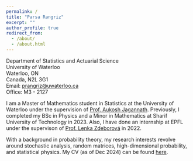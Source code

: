 ```yaml
---
permalink: /
title: "Parsa Rangriz"
excerpt: ""
author_profile: true
redirect_from: 
  - /about/
  - /about.html
---
```

Department of Statistics and Actuarial Science\
University of Waterloo\
Waterloo, ON\
Canada, N2L 3G1\
Email: [prangriz@uwaterloo.ca](mailto:prangriz@uwaterloo.ca)\
Office: M3 - 2127

I am a Master of Mathematics student in Statistics at the University of Waterloo under the supervision of [Prof. Aukosh Jagannath](https://aukosh.github.io/). Previously, I completed my BSc in Physics and a Minor in Mathematics at Sharif University of Technology in 2023. Also, I have done an internship at EPFL under the supervison of [Prof. Lenka Zdeborová](https://people.epfl.ch/lenka.zdeborova/?lang=en) in 2022.  

With a background in probability theory, my research interests revolve around stochastic analysis, random matrices, high-dimensional probability, and statistical physics. My CV (as of Dec 2024) can be found [here](/files/CV.pdf). 
